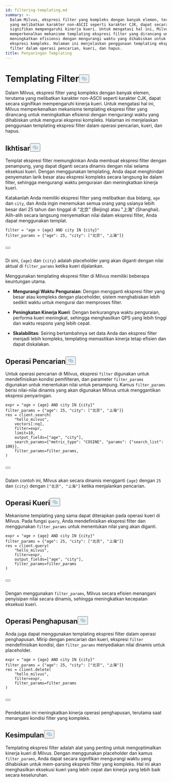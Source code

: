```yaml
---
id: filtering-templating.md
summary: >-
  Dalam Milvus, ekspresi filter yang kompleks dengan banyak elemen, terutama
  yang melibatkan karakter non-ASCII seperti karakter CJK, dapat secara
  signifikan mempengaruhi kinerja kueri. Untuk mengatasi hal ini, Milvus
  memperkenalkan mekanisme templating ekspresi filter yang dirancang untuk
  meningkatkan efisiensi dengan mengurangi waktu yang dihabiskan untuk mengurai
  ekspresi kompleks. Halaman ini menjelaskan penggunaan templating ekspresi
  filter dalam operasi pencarian, kueri, dan hapus.
title: Penyaringan Templating
---
```

<h1 id="Filter-Templating​" class="common-anchor-header">Templating Filter<button data-href="#Filter-Templating​" class="anchor-icon" translate="no">
      <svg translate="no"
        aria-hidden="true"
        focusable="false"
        height="20"
        version="1.1"
        viewBox="0 0 16 16"
        width="16"
      >
        <path
          fill="#0092E4"
          fill-rule="evenodd"
          d="M4 9h1v1H4c-1.5 0-3-1.69-3-3.5S2.55 3 4 3h4c1.45 0 3 1.69 3 3.5 0 1.41-.91 2.72-2 3.25V8.59c.58-.45 1-1.27 1-2.09C10 5.22 8.98 4 8 4H4c-.98 0-2 1.22-2 2.5S3 9 4 9zm9-3h-1v1h1c1 0 2 1.22 2 2.5S13.98 12 13 12H9c-.98 0-2-1.22-2-2.5 0-.83.42-1.64 1-2.09V6.25c-1.09.53-2 1.84-2 3.25C6 11.31 7.55 13 9 13h4c1.45 0 3-1.69 3-3.5S14.5 6 13 6z"
        ></path>
      </svg>
    </button></h1><p>Dalam Milvus, ekspresi filter yang kompleks dengan banyak elemen, terutama yang melibatkan karakter non-ASCII seperti karakter CJK, dapat secara signifikan mempengaruhi kinerja kueri. Untuk mengatasi hal ini, Milvus memperkenalkan mekanisme templating ekspresi filter yang dirancang untuk meningkatkan efisiensi dengan mengurangi waktu yang dihabiskan untuk mengurai ekspresi kompleks. Halaman ini menjelaskan penggunaan templating ekspresi filter dalam operasi pencarian, kueri, dan hapus.</p>
<h2 id="Overview​" class="common-anchor-header">Ikhtisar<button data-href="#Overview​" class="anchor-icon" translate="no">
      <svg translate="no"
        aria-hidden="true"
        focusable="false"
        height="20"
        version="1.1"
        viewBox="0 0 16 16"
        width="16"
      >
        <path
          fill="#0092E4"
          fill-rule="evenodd"
          d="M4 9h1v1H4c-1.5 0-3-1.69-3-3.5S2.55 3 4 3h4c1.45 0 3 1.69 3 3.5 0 1.41-.91 2.72-2 3.25V8.59c.58-.45 1-1.27 1-2.09C10 5.22 8.98 4 8 4H4c-.98 0-2 1.22-2 2.5S3 9 4 9zm9-3h-1v1h1c1 0 2 1.22 2 2.5S13.98 12 13 12H9c-.98 0-2-1.22-2-2.5 0-.83.42-1.64 1-2.09V6.25c-1.09.53-2 1.84-2 3.25C6 11.31 7.55 13 9 13h4c1.45 0 3-1.69 3-3.5S14.5 6 13 6z"
        ></path>
      </svg>
    </button></h2><p>Templat ekspresi filter memungkinkan Anda membuat ekspresi filter dengan penampung, yang dapat diganti secara dinamis dengan nilai selama eksekusi kueri. Dengan menggunakan templating, Anda dapat menghindari penyematan larik besar atau ekspresi kompleks secara langsung ke dalam filter, sehingga mengurangi waktu penguraian dan meningkatkan kinerja kueri.</p>
<p>Katakanlah Anda memiliki ekspresi filter yang melibatkan dua bidang, <code translate="no">age</code> dan <code translate="no">city</code>, dan Anda ingin menemukan semua orang yang usianya lebih besar dari 25 tahun dan tinggal di "北京" (Beijing) atau "上海" (Shanghai). Alih-alih secara langsung menyematkan nilai dalam ekspresi filter, Anda dapat menggunakan templat.</p>
<pre><code translate="no" class="language-python"><span class="hljs-built_in">filter</span> = <span class="hljs-string">&quot;age &gt; {age} AND city IN {city}&quot;</span>​
filter_params = {<span class="hljs-string">&quot;age&quot;</span>: <span class="hljs-number">25</span>, <span class="hljs-string">&quot;city&quot;</span>: [<span class="hljs-string">&quot;北京&quot;</span>, <span class="hljs-string">&quot;上海&quot;</span>]}​

<button class="copy-code-btn"></button></code></pre>
<p>Di sini, <code translate="no">{age}</code> dan <code translate="no">{city}</code> adalah placeholder yang akan diganti dengan nilai aktual di <code translate="no">filter_params</code> ketika kueri dijalankan.</p>
<p>Menggunakan templating ekspresi filter di Milvus memiliki beberapa keuntungan utama.</p>
<ul>
<li><p><strong>Mengurangi Waktu Penguraian</strong>: Dengan mengganti ekspresi filter yang besar atau kompleks dengan placeholder, sistem menghabiskan lebih sedikit waktu untuk mengurai dan memproses filter.</p></li>
<li><p><strong>Peningkatan Kinerja <strong>Kueri</strong></strong>: Dengan berkurangnya waktu penguraian, performa kueri meningkat, sehingga menghasilkan QPS yang lebih tinggi dan waktu respons yang lebih cepat.</p></li>
<li><p><strong>Skalabilitas</strong>: Seiring bertambahnya set data Anda dan ekspresi filter menjadi lebih kompleks, templating memastikan kinerja tetap efisien dan dapat diskalakan.</p></li>
</ul>
<h2 id="Search-Operations​" class="common-anchor-header">Operasi Pencarian<button data-href="#Search-Operations​" class="anchor-icon" translate="no">
      <svg translate="no"
        aria-hidden="true"
        focusable="false"
        height="20"
        version="1.1"
        viewBox="0 0 16 16"
        width="16"
      >
        <path
          fill="#0092E4"
          fill-rule="evenodd"
          d="M4 9h1v1H4c-1.5 0-3-1.69-3-3.5S2.55 3 4 3h4c1.45 0 3 1.69 3 3.5 0 1.41-.91 2.72-2 3.25V8.59c.58-.45 1-1.27 1-2.09C10 5.22 8.98 4 8 4H4c-.98 0-2 1.22-2 2.5S3 9 4 9zm9-3h-1v1h1c1 0 2 1.22 2 2.5S13.98 12 13 12H9c-.98 0-2-1.22-2-2.5 0-.83.42-1.64 1-2.09V6.25c-1.09.53-2 1.84-2 3.25C6 11.31 7.55 13 9 13h4c1.45 0 3-1.69 3-3.5S14.5 6 13 6z"
        ></path>
      </svg>
    </button></h2><p>Untuk operasi pencarian di Milvus, ekspresi <code translate="no">filter</code> digunakan untuk mendefinisikan kondisi pemfilteran, dan parameter <code translate="no">filter_params</code> digunakan untuk menentukan nilai untuk penampung. Kamus <code translate="no">filter_params</code> berisi nilai-nilai dinamis yang akan digunakan Milvus untuk menggantikan ekspresi penyaringan.</p>
<pre><code translate="no" class="language-python"><span class="hljs-built_in">expr</span> = <span class="hljs-string">&quot;age &gt; {age} AND city IN {city}&quot;</span>​
filter_params = {<span class="hljs-string">&quot;age&quot;</span>: 25, <span class="hljs-string">&quot;city&quot;</span>: [<span class="hljs-string">&quot;北京&quot;</span>, <span class="hljs-string">&quot;上海&quot;</span>]}​
res = client.search(​
    <span class="hljs-string">&quot;hello_milvus&quot;</span>,​
    vectors[:nq],​
    filter=<span class="hljs-built_in">expr</span>,​
    <span class="hljs-built_in">limit</span>=10,​
    output_fields=[<span class="hljs-string">&quot;age&quot;</span>, <span class="hljs-string">&quot;city&quot;</span>],​
    search_params={<span class="hljs-string">&quot;metric_type&quot;</span>: <span class="hljs-string">&quot;COSINE&quot;</span>, <span class="hljs-string">&quot;params&quot;</span>: {<span class="hljs-string">&quot;search_list&quot;</span>: 100}},​
    filter_params=filter_params,​
)​

<button class="copy-code-btn"></button></code></pre>
<p>Dalam contoh ini, Milvus akan secara dinamis mengganti <code translate="no">{age}</code> dengan <code translate="no">25</code> dan <code translate="no">{city}</code> dengan <code translate="no">[&quot;北京&quot;, &quot;上海&quot;]</code> ketika menjalankan pencarian.</p>
<h2 id="Query-Operations​" class="common-anchor-header">Operasi Kueri<button data-href="#Query-Operations​" class="anchor-icon" translate="no">
      <svg translate="no"
        aria-hidden="true"
        focusable="false"
        height="20"
        version="1.1"
        viewBox="0 0 16 16"
        width="16"
      >
        <path
          fill="#0092E4"
          fill-rule="evenodd"
          d="M4 9h1v1H4c-1.5 0-3-1.69-3-3.5S2.55 3 4 3h4c1.45 0 3 1.69 3 3.5 0 1.41-.91 2.72-2 3.25V8.59c.58-.45 1-1.27 1-2.09C10 5.22 8.98 4 8 4H4c-.98 0-2 1.22-2 2.5S3 9 4 9zm9-3h-1v1h1c1 0 2 1.22 2 2.5S13.98 12 13 12H9c-.98 0-2-1.22-2-2.5 0-.83.42-1.64 1-2.09V6.25c-1.09.53-2 1.84-2 3.25C6 11.31 7.55 13 9 13h4c1.45 0 3-1.69 3-3.5S14.5 6 13 6z"
        ></path>
      </svg>
    </button></h2><p>Mekanisme templating yang sama dapat diterapkan pada operasi kueri di Milvus. Pada fungsi <code translate="no">query</code>, Anda mendefinisikan ekspresi filter dan menggunakan <code translate="no">filter_params</code> untuk menentukan nilai yang akan diganti.</p>
<pre><code translate="no" class="language-python"><span class="hljs-built_in">expr</span> = <span class="hljs-string">&quot;age &gt; {age} AND city IN {city}&quot;</span>​
filter_params = {<span class="hljs-string">&quot;age&quot;</span>: 25, <span class="hljs-string">&quot;city&quot;</span>: [<span class="hljs-string">&quot;北京&quot;</span>, <span class="hljs-string">&quot;上海&quot;</span>]}​
res = client.query(​
    <span class="hljs-string">&quot;hello_milvus&quot;</span>,​
    filter=<span class="hljs-built_in">expr</span>,​
    output_fields=[<span class="hljs-string">&quot;age&quot;</span>, <span class="hljs-string">&quot;city&quot;</span>],​
    filter_params=filter_params​
)​

<button class="copy-code-btn"></button></code></pre>
<p>Dengan menggunakan <code translate="no">filter_params</code>, Milvus secara efisien menangani penyisipan nilai secara dinamis, sehingga meningkatkan kecepatan eksekusi kueri.</p>
<h2 id="Delete-Operations​" class="common-anchor-header">Operasi Penghapusan<button data-href="#Delete-Operations​" class="anchor-icon" translate="no">
      <svg translate="no"
        aria-hidden="true"
        focusable="false"
        height="20"
        version="1.1"
        viewBox="0 0 16 16"
        width="16"
      >
        <path
          fill="#0092E4"
          fill-rule="evenodd"
          d="M4 9h1v1H4c-1.5 0-3-1.69-3-3.5S2.55 3 4 3h4c1.45 0 3 1.69 3 3.5 0 1.41-.91 2.72-2 3.25V8.59c.58-.45 1-1.27 1-2.09C10 5.22 8.98 4 8 4H4c-.98 0-2 1.22-2 2.5S3 9 4 9zm9-3h-1v1h1c1 0 2 1.22 2 2.5S13.98 12 13 12H9c-.98 0-2-1.22-2-2.5 0-.83.42-1.64 1-2.09V6.25c-1.09.53-2 1.84-2 3.25C6 11.31 7.55 13 9 13h4c1.45 0 3-1.69 3-3.5S14.5 6 13 6z"
        ></path>
      </svg>
    </button></h2><p>Anda juga dapat menggunakan templating ekspresi filter dalam operasi penghapusan. Mirip dengan pencarian dan kueri, ekspresi <code translate="no">filter</code> mendefinisikan kondisi, dan <code translate="no">filter_params</code> menyediakan nilai dinamis untuk placeholder.</p>
<pre><code translate="no" class="language-python"><span class="hljs-built_in">expr</span> = <span class="hljs-string">&quot;age &gt; {age} AND city IN {city}&quot;</span>​
filter_params = {<span class="hljs-string">&quot;age&quot;</span>: 25, <span class="hljs-string">&quot;city&quot;</span>: [<span class="hljs-string">&quot;北京&quot;</span>, <span class="hljs-string">&quot;上海&quot;</span>]}​
res = client.delete(​
    <span class="hljs-string">&quot;hello_milvus&quot;</span>,​
    filter=<span class="hljs-built_in">expr</span>,​
    filter_params=filter_params​
)​

<button class="copy-code-btn"></button></code></pre>
<p>Pendekatan ini meningkatkan kinerja operasi penghapusan, terutama saat menangani kondisi filter yang kompleks.</p>
<h2 id="Conclusion​" class="common-anchor-header">Kesimpulan<button data-href="#Conclusion​" class="anchor-icon" translate="no">
      <svg translate="no"
        aria-hidden="true"
        focusable="false"
        height="20"
        version="1.1"
        viewBox="0 0 16 16"
        width="16"
      >
        <path
          fill="#0092E4"
          fill-rule="evenodd"
          d="M4 9h1v1H4c-1.5 0-3-1.69-3-3.5S2.55 3 4 3h4c1.45 0 3 1.69 3 3.5 0 1.41-.91 2.72-2 3.25V8.59c.58-.45 1-1.27 1-2.09C10 5.22 8.98 4 8 4H4c-.98 0-2 1.22-2 2.5S3 9 4 9zm9-3h-1v1h1c1 0 2 1.22 2 2.5S13.98 12 13 12H9c-.98 0-2-1.22-2-2.5 0-.83.42-1.64 1-2.09V6.25c-1.09.53-2 1.84-2 3.25C6 11.31 7.55 13 9 13h4c1.45 0 3-1.69 3-3.5S14.5 6 13 6z"
        ></path>
      </svg>
    </button></h2><p>Templating ekspresi filter adalah alat yang penting untuk mengoptimalkan kinerja kueri di Milvus. Dengan menggunakan placeholder dan kamus <code translate="no">filter_params</code>, Anda dapat secara signifikan mengurangi waktu yang dihabiskan untuk mem-parsing ekspresi filter yang kompleks. Hal ini akan menghasilkan eksekusi kueri yang lebih cepat dan kinerja yang lebih baik secara keseluruhan.</p>

